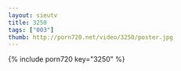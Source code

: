 ```yaml
--- 
layout: sieutv
title: 3250
tags: ["003"]
thumb: http://porn720.net/video/3250/poster.jpg
---
```

{% include porn720 key="3250" %} 
